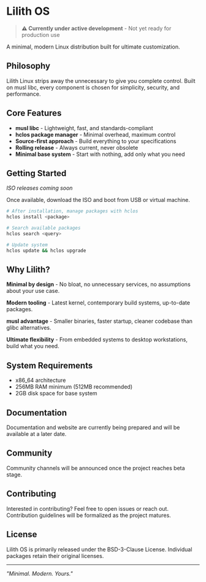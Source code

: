 # Lilith OS

> **⚠️ Currently under active development** - Not yet ready for production use

A minimal, modern Linux distribution built for ultimate customization.

## Philosophy

Lilith Linux strips away the unnecessary to give you complete control. Built on musl libc, every component is chosen for simplicity, security, and performance.

## Core Features

- **musl libc** - Lightweight, fast, and standards-compliant
- **hclos package manager** - Minimal overhead, maximum control
- **Source-first approach** - Build everything to your specifications
- **Rolling release** - Always current, never obsolete
- **Minimal base system** - Start with nothing, add only what you need

## Getting Started

*ISO releases coming soon*

Once available, download the ISO and boot from USB or virtual machine.

```bash
# After installation, manage packages with hclos
hclos install <package>

# Search available packages
hclos search <query>

# Update system
hclos update && hclos upgrade
```

## Why Lilith?

**Minimal by design** - No bloat, no unnecessary services, no assumptions about your use case.

**Modern tooling** - Latest kernel, contemporary build systems, up-to-date packages.

**musl advantage** - Smaller binaries, faster startup, cleaner codebase than glibc alternatives.

**Ultimate flexibility** - From embedded systems to desktop workstations, build what you need.

## System Requirements

- x86_64 architecture
- 256MB RAM minimum (512MB recommended)
- 2GB disk space for base system

## Documentation

Documentation and website are currently being prepared and will be available at a later date.

## Community

Community channels will be announced once the project reaches beta stage.

## Contributing

Interested in contributing? Feel free to open issues or reach out. Contribution guidelines will be formalized as the project matures.

## License

Lilith OS is primarily released under the BSD-3-Clause License. Individual packages retain their original licenses.

---

*"Minimal. Modern. Yours."*
